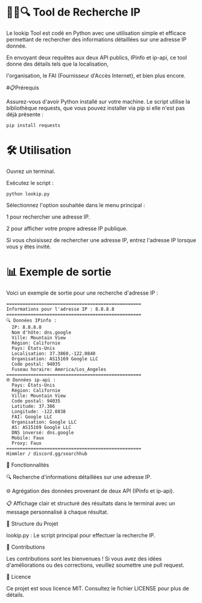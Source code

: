 # 🕵️‍♂️🔍 Tool de Recherche IP
Le lookip Tool est codé en Python avec une utilisation simple et efficace permettant de rechercher des informations détaillées sur une adresse IP donnée.

En envoyant deux requêtes aux deux API publics, IPinfo et ip-api, ce tool donne des détails tels que la localisation, 

l'organisation, le FAI (Fournisseur d'Accès Internet), et bien plus encore.

#📋Prérequis

Assurez-vous d'avoir Python installé sur votre machine. Le script utilise la bibliothèque requests, que vous pouvez installer via pip si elle n'est pas déjà présente :
```
pip install requests
```
# 🛠️ Utilisation

Ouvrez un terminal.

Exécutez le script :
```
python lookip.py
```
Sélectionnez l'option souhaitée dans le menu principal :

1 pour rechercher une adresse IP.

2 pour afficher votre propre adresse IP publique.

Si vous choisissez de rechercher une adresse IP, entrez l'adresse IP lorsque vous y êtes invité.

# 📊 Exemple de sortie

Voici un exemple de sortie pour une recherche d'adresse IP :

```
==================================================
Informations pour l'adresse IP : 8.8.8.8
==================================================
🔍 Données IPinfo :
  IP: 8.8.8.8
  Nom d'hôte: dns.google
  Ville: Mountain View
  Région: Californie
  Pays: États-Unis
  Localisation: 37.3860,-122.0840
  Organisation: AS15169 Google LLC
  Code postal: 94035
  Fuseau horaire: America/Los_Angeles
==================================================
🌐 Données ip-api :
  Pays: États-Unis
  Région: Californie
  Ville: Mountain View
  Code postal: 94035
  Latitude: 37.386
  Longitude: -122.0838
  FAI: Google LLC
  Organisation: Google LLC
  AS: AS15169 Google LLC
  DNS inversé: dns.google
  Mobile: Faux
  Proxy: Faux
==================================================
Himmler / discord.gg/searchhub
```

🧩 Fonctionnalités

🔍 Recherche d'informations détaillées sur une adresse IP.

🌐 Agrégation des données provenant de deux API (IPinfo et ip-api).

📋 Affichage clair et structuré des résultats dans le terminal avec un message personnalisé à chaque résultat.

📂 Structure du Projet

lookip.py : Le script principal pour effectuer la recherche IP.

🤝 Contributions

Les contributions sont les bienvenues ! Si vous avez des idées d'améliorations ou des corrections, veuillez soumettre une pull request.

📜 Licence

Ce projet est sous licence MIT. Consultez le fichier LICENSE pour plus de détails.
